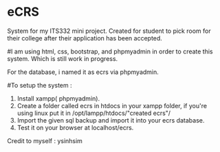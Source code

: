 # eCRS
System for my ITS332 mini project. Created for student to pick room for their college after their application has been accepted.

#I am using html, css, bootstrap, and phpmyadmin in order to create this system. Which is still work in progress.

For the database, i named it as ecrs via phpmyadmin.

#To setup the system :
1. Install xampp( phpmyadmin).
2. Create a folder called ecrs in htdocs in your xampp folder, if you're using linux put it in /opt/lampp/htdocs/"created ecrs"/
3. Import the given sql backup and import it into your ecrs database.
4. Test it on your browser at localhost/ecrs.

Credit to myself : ysinhsim
